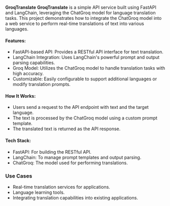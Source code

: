 



 **GroqTranslate**
**GroqTranslate** is a simple API service built using FastAPI and LangChain, leveraging the ChatGroq model for language translation tasks. This project demonstrates how to integrate the ChatGroq model into a web service to perform real-time translations of text into various languages.

#### **Features:**
- FastAPI-based API: Provides a RESTful API interface for text translation.
- LangChain Integration: Uses LangChain's powerful prompt and output parsing capabilities.
- Groq Model: Utilizes the ChatGroq model to handle translation tasks with high accuracy.
- Customizable: Easily configurable to support additional languages or modify translation prompts.

#### How It Works:
- Users send a request to the API endpoint with text and the target language.
- The text is processed by the ChatGroq model using a custom prompt template.
- The translated text is returned as the API response.

#### Tech Stack:
- FastAPI: For building the RESTful API.
- LangChain: To manage prompt templates and output parsing.
- ChatGroq: The model used for performing translations.

### Use Cases
- Real-time translation services for applications.
- Language learning tools.
- Integrating translation capabilities into existing applications.
